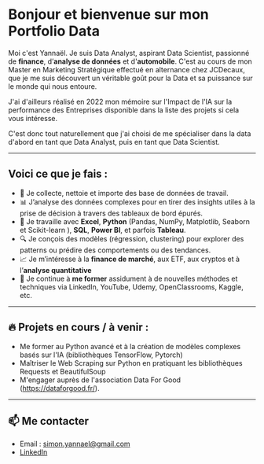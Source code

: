 # Bonjour et bienvenue sur mon Portfolio Data 

Moi c'est Yannaël. Je suis Data Analyst, aspirant Data Scientist, passionné de **finance**, d’**analyse de données** et d'**automobile**. C'est au cours de mon Master en Marketing Stratégique effectué en alternance chez JCDecaux, que je me suis découvert un véritable goût pour la Data et sa puissance sur le monde qui nous entoure.

J'ai d'ailleurs réalisé en 2022 mon mémoire sur l'Impact de l'IA sur la performance des Entreprises disponible dans la liste des projets si cela vous intéresse.

C'est donc tout naturellement que j'ai choisi de me spécialiser dans la data d'abord en tant que Data Analyst, puis en tant que Data Scientist.

---

## Voici ce que je fais :

- 🧠 Je collecte, nettoie et importe des base de données de travail.
- 📊 J’analyse des données complexes pour en tirer des insights utiles à la prise de décision à travers des tableaux de bord épurés.
- 🐍 Je travaille avec **Excel**, **Python** (Pandas, NumPy, Matplotlib, Seaborn et Scikit-learn ), **SQL**, **Power BI**, et parfois **Tableau**.
- 🔍 Je conçois des modèles (régression, clustering) pour explorer des patterns ou prédire des comportements ou des tendances.
- 📈 Je m’intéresse à la **finance de marché**, aux ETF, aux cryptos et à l’**analyse quantitative**
- 🌱 Je continue à **me former** assidument à de nouvelles méthodes et techniques via LinkedIn, YouTube, Udemy, OpenClassrooms, Kaggle, etc.

---

## 🔥 Projets en cours / à venir :

- Me former au Python avancé et à la création de modèles complexes basés sur l'IA (bibliothèques TensorFlow, Pytorch)
- Maîtriser le Web Scraping sur Python en pratiquant les bibliothèques Requests et BeautifulSoup
- M'engager auprès de l'association Data For Good (https://dataforgood.fr/).

---

## 📫 Me contacter

- Email : simon.yannael@gmail.com
- [LinkedIn](https://www.linkedin.com/in/yannael-simon/)
